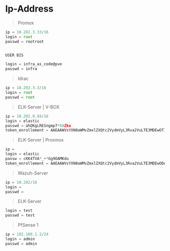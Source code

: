 # Ip-Address

> Promox

```js
ip = 10.202.3.33/16
login = root
passwd = rootroot


USER BIS

login = infra_as_code@pve
passwd = infra
```

> Idrac  

```js
ip = 10.202.3.3/16
login = root
passwd = root
```

> ELK-Server | V-BOX  

```js
ip = 10.202.0.94/16
login = elastic
passwd = ahQKgLRESngmp7*88Zke
token_enrollement = AAEAAWVsYXN0aWMvZmxlZXQtc2VydmVyL3Rva2VuLTE3MDEwOTI1NzE4MTc6dDNDbDBybGFRbTJ0QkNoOU40WldNZw
```

> ELK-Server | Proxmox

```js
ip = 
login = elastic
passw = cKK4TVA*_+*Gg9OAMKdu
token_enrollement = AAEAAWVsYXN0aWMvZmxlZXQtc2VydmVyL3Rva2VuLTE3MDEwODA4OTA0NjI6Tnp2X2liREtRR09wRXR5c3ExVFZDZw
```

> Wazuh-Server  

```js
ip = 10.202/16
login = 
passwd = 
```

> ELK-Server

```js
login = test
passwd = test
```

> PfSense 1

```js
ip = 192.168.1.2/24
login = admin
passwd = admin
```
